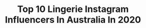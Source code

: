 ---
title: Top 10 Lingerie Instagram Influencers In Australia In 2020
description: >-
  Find top lingerie Instagram influencers in Australia in 2020. Most popular hashtags: #model #lingerie #photoshoot #portraitphotography.
platform: Instagram
profiles:
  - username: "mylingerieaddiction"
    fullname: >-
      MyLingerieAddiction
    location: "Australia"
    followers: 74164
    engagement: 149
    commentsToLikes: 0.035541
    avatar: "https://scontent-lht6-1.cdninstagram.com/v/t51.2885-19/11024400_393539120828271_1937525_a.jpg?_nc_ht=scontent-lht6-1.cdninstagram.com&_nc_ohc=CL5AZIQtGDoAX-GgHeT&oh=1aeedbe614fedf7df3f3e76407e10d3a&oe=5EBAE16D"
    verified: false
    hashtags: "#thrifty, #green, #tealecoco, #imonaboat"
  - username: "jaimienicole"
    fullname: >-
      Jaimie Nicole
    location: "Australia"
    followers: 20485
    engagement: 250
    commentsToLikes: 0.036527
    avatar: "https://scontent-lhr8-1.cdninstagram.com/v/t51.2885-19/s320x320/88135691_2801221053294590_5807595812045193216_n.jpg?_nc_ht=scontent-lhr8-1.cdninstagram.com&_nc_ohc=1lvRxp93T5UAX8kodFy&oh=7f38a52587412c7a74c8c59d2ffbc621&oe=5EBBC38A"
    verified: false
    hashtags: "#fatbabe, #livecuteclub, #internationalwomensday, #sisterhoodofthetraveling"
  - username: "elishajanesxx"
    fullname: >-
      🌌💫Elisha Jane 💫🌌
    location: "Australia"
    followers: 59307
    engagement: 216
    commentsToLikes: 0.012478
    avatar: "https://scontent-ams4-1.cdninstagram.com/v/t51.2885-19/s320x320/83904372_642890636252673_1895072079326216192_n.jpg?_nc_ht=scontent-ams4-1.cdninstagram.com&_nc_ohc=riECcJU5jJ4AX918-nk&oh=1b73f43f264f227d04996eb08e003e80&oe=5EBC7C32"
    verified: false
    hashtags: "#makeup, #rabbit, #instagram, #girls"
  - username: "tempest.hurricane"
    fullname: >-
      Tempest Hurricane
    location: "Australia"
    followers: 33708
    engagement: 273
    commentsToLikes: 0.017122
    avatar: "https://scontent-ams4-1.cdninstagram.com/v/t51.2885-19/s320x320/20686592_1844926605835873_3486616079654977536_a.jpg?_nc_ht=scontent-ams4-1.cdninstagram.com&_nc_ohc=hUbV6qQ7lUIAX9WTvJ4&oh=031f263b739d3a7d489873bd0806c1ee&oe=5EB9D628"
    verified: false
    hashtags: "#nicoathome, #australianbushfires, #climateemergency, #australiaburns"
  - username: "curvecreation"
    fullname: >-
      Missi
    location: "Australia"
    followers: 66756
    engagement: 157
    commentsToLikes: 0.020880
    avatar: "https://scontent-amt2-1.cdninstagram.com/v/t51.2885-19/s320x320/91296993_238882727162287_1961605705471361024_n.jpg?_nc_ht=scontent-amt2-1.cdninstagram.com&_nc_ohc=EDL5JlxVMzQAX_WkDYY&oh=6cf94db766558916946d644ae61a5369&oe=5EB392C3"
    verified: false
    hashtags: "#pinuplife, #modernpinup, #gabifresh, #review"
  - username: "mikky_kitty"
    fullname: >-
      Alternative Model
    location: "Australia"
    followers: 6697
    engagement: 1833
    commentsToLikes: 0.071782
    avatar: "https://scontent-lhr8-1.cdninstagram.com/v/t51.2885-19/s320x320/72529236_553062835542388_8830077389024264192_n.jpg?_nc_ht=scontent-lhr8-1.cdninstagram.com&_nc_ohc=oTcdh6gl8fgAX-gkqsx&oh=a05607e90e3294ac25e78c9363852236&oe=5EB8DD09"
    verified: false
    hashtags: "#fireemblemcosplay, #dollskill, #boudoirmodel, #gothicstyleandmusic"
  - username: "ainomarianne"
    fullname: >-
      Aino Vierimaa
    location: "Australia"
    followers: 13849
    engagement: 1120
    commentsToLikes: 0.070966
    avatar: "https://scontent-ams4-1.cdninstagram.com/v/t51.2885-19/s320x320/67547912_490971665070605_4854540735111757824_n.jpg?_nc_ht=scontent-ams4-1.cdninstagram.com&_nc_ohc=NunGtYovPwEAX81F-2G&oh=1ef7b0b148fac880ad4af5bdce86c468&oe=5EB79A55"
    verified: false
    hashtags: "#ibiza, #swimwear, #welcome2020, #planespotting"
  - username: "model_over50"
    fullname: >-
      Donna Anna
    location: "Australia"
    followers: 30805
    engagement: 674
    commentsToLikes: 0.054556
    avatar: "https://scontent-lax3-2.cdninstagram.com/v/t51.2885-19/s320x320/50052820_286216658725406_9211912827885846528_n.jpg?_nc_ht=scontent-lax3-2.cdninstagram.com&_nc_ohc=BRmA6TQMfqIAX-jsujY&oh=3edbb374b509a5dad4f66e930cd2de3e&oe=5EB5825B"
    verified: false
    hashtags: "#plantbasedwoman, #plantbasedcoach, #positivemindset, #coronaquarantine"
  - username: "teagankayee"
    fullname: >-
      Teagan Kaye
    location: "Australia"
    followers: 53850
    engagement: 281
    commentsToLikes: 0.049443
    avatar: "https://scontent-lhr8-1.cdninstagram.com/v/t51.2885-19/s320x320/93104583_2886959608092890_9133118861111984128_n.jpg?_nc_ht=scontent-lhr8-1.cdninstagram.com&_nc_ohc=uVmHwGNjKNkAX-CgIkv&oh=7af665d4bb7e93dd31c3b7755ad97b6d&oe=5EBB08F1"
    verified: false
    hashtags: "#bikini, #staystrong, #loungeunderwear, #filmphotography"
  - username: "mrchanchui"
    fullname: >-
      𝗔𝗔𝗥𝗢𝗡 𝗖𝗛𝗔𝗡 𝗖𝗛𝗨𝗜 • 📸 & 🎥
    location: "Australia"
    followers: 41325
    engagement: 295
    commentsToLikes: 0.071694
    avatar: "https://scontent-atl3-1.cdninstagram.com/v/t51.2885-19/s320x320/57267805_415302032603501_6212573818892845056_n.jpg?_nc_ht=scontent-atl3-1.cdninstagram.com&_nc_ohc=QZntWe_ThpYAX-xaNSD&oh=a01da20dc4d5765007735ab72eb2ef47&oe=5EBAD674"
    verified: false
    hashtags: "#newyearnewme, #tattedgirls, #poolshoot, #viralvideo"
---